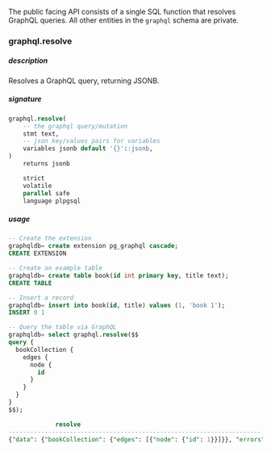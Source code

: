 The public facing API consists of a single SQL function that resolves GraphQL queries. All other entities in the `graphql` schema are private.

### graphql.resolve

##### description
Resolves a GraphQL query, returning JSONB.

##### signature
```sql
graphql.resolve(
    -- the graphql query/mutation
    stmt text,
    -- json key/values pairs for variables
    variables jsonb default '{}'::jsonb,
)
    returns jsonb

    strict
    volatile
    parallel safe
    language plpgsql
```

##### usage

```sql
-- Create the extension
graphqldb= create extension pg_graphql cascade;
CREATE EXTENSION

-- Create an example table
graphqldb= create table book(id int primary key, title text);
CREATE TABLE

-- Insert a record
graphqldb= insert into book(id, title) values (1, 'book 1');
INSERT 0 1

-- Query the table via GraphQL
graphqldb= select graphql.resolve($$
query {
  bookCollection {
    edges {
      node {
        id
      }
    }
  }
}
$$);

             resolve
----------------------------------------------------------------------
{"data": {"bookCollection": {"edges": [{"node": {"id": 1}}]}}, "errors": []}
```
